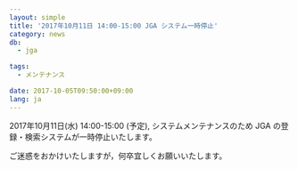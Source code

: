 ```yaml
---
layout: simple
title: '2017年10月11日 14:00-15:00 JGA システム一時停止'
category: news
db:
  - jga

tags:
  - メンテナンス

date: 2017-10-05T09:50:00+09:00
lang: ja
---
```


<p>2017年10月11日(水) 14:00-15:00 (予定), システムメンテナンスのため JGA の登録・検索システムが一時停止いたします。</p>

<p>ご迷惑をおかけいたしますが，何卒宜しくお願いいたします。</p>
